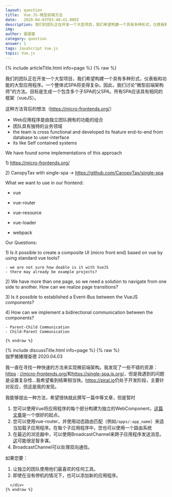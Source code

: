 ```yaml
---
layout: question
title:  Vue.JS-微型前端方法
date:   2020-04-03T03:48:41.000Z
description: 我们的团队正在开发一个大型项目，我们希望构建一个具有多种形式，仪表板和功能的大型应用程序。一个整体式SPA将变得复杂。因此，我们讨论“微型前端架构师”的方...
img: 
author: 蛋蛋猿
category: question
answer: 1
tags: JavaScript Vue.js
topic: Vue.js
---
```

<div class="article-root">
  <div class="article">
    {% include articleTitle.html info=page %}
    {% raw %}
    <div class="article-content"><p><font style="vertical-align: inherit;"><font style="vertical-align: inherit;">我们的团队正在开发一个大型项目，我们希望构建一个具有多种形式，仪表板和功能的大型应用程序。</font><font style="vertical-align: inherit;">一个整体式SPA将变得复杂。</font><font style="vertical-align: inherit;">因此，我们讨论“微型前端架构师”的方法。</font><font style="vertical-align: inherit;">目标是生成一个包含多个子SPA的父SPA。</font><font style="vertical-align: inherit;">所有SPA应该具有相同的框架（vueJS）。</font></font></p>

<p><font style="vertical-align: inherit;"><font style="vertical-align: inherit;">这种方法背后的想法（</font></font><a href="https://micro-frontends.org/" rel="noreferrer"><font style="vertical-align: inherit;"><font style="vertical-align: inherit;">https://micro-frontends.org/</font></font></a><font style="vertical-align: inherit;"><font style="vertical-align: inherit;">）</font></font></p>

<ul>
<li><font style="vertical-align: inherit;"><font style="vertical-align: inherit;">Web应用程序是由独立团队拥有的功能的组合</font></font></li>
<li><font style="vertical-align: inherit;"><font style="vertical-align: inherit;">团队具有独特的业务领域</font></font></li>
<li>the team is cross functional and developed its feature end-to-end from database to user-interface</li>
<li>its like Self contained systems</li>
</ul>

<p>We have found some implementations of this approach</p>

<p>1) <a href="https://micro-frontends.org/" rel="noreferrer">https://micro-frontends.org/</a></p>

<p>2) CanopyTax with single-spa -&gt; <a href="https://github.com/CanopyTax/single-spa" rel="noreferrer">https://github.com/CanopyTax/single-spa</a></p>

<p>What we want to use in our frontend:</p>

<ul>
<li><p>vue</p></li>
<li><p>vue-router</p></li>
<li><p>vue-resource</p></li>
<li><p>vue-loader</p></li>
<li><p>webpack</p></li>
</ul>

<p>Our Questions:</p>

<p>1) Is it possible to create a composite UI (micro front end) based on vue by using standard vue tools?</p>

<pre><code>- we are not sure how doable is it with VueJS<font></font>
- there may already be example projects?<font></font>
</code></pre>

<p>2) We have more than one page, so we need a solution to navigate from one side to another. How can we realize page transitions?</p>

<p>3) Is it possible to established a Event-Bus between the VueJS components?</p>

<p>4) How can we implement a bidirectional communication between the components?</p>

<pre><code>- Parent-Child Communication<font></font>
- Child-Parent Communication<font></font>
</code></pre></div>
    {% endraw %}
  </div>

  <div class="discuss-wrapper">
    {% include discussTitle.html info=page %}
    {% raw %}
    <div class="discuss-item">
        <div class="discuss-parent">
          <div class="discuss-meta">
            <span class="discuss-user">伽罗猪猪理查德</span>
            <span class="discuss-time">2020.04.03</span>
          </div>
          <div class="discuss-comment"><p><font style="vertical-align: inherit;"><font style="vertical-align: inherit;">我一直在寻找一种快速的方法来实现微前端架构。</font><font style="vertical-align: inherit;">我发现了一些不错的资源：</font></font><a href="https://micro-frontends.org/" rel="nofollow noreferrer"><font style="vertical-align: inherit;"><font style="vertical-align: inherit;">https</font></font></a><font style="vertical-align: inherit;"><font style="vertical-align: inherit;"> : </font><a href="https://micro-frontends.org/" rel="nofollow noreferrer"><font style="vertical-align: inherit;">//micro-frontends.org/</font></a><font style="vertical-align: inherit;">和</font></font><a href="https://single-spa.js.org/" rel="nofollow noreferrer"><font style="vertical-align: inherit;"><font style="vertical-align: inherit;">https://single-spa.js.org/</font></font></a><font style="vertical-align: inherit;"><font style="vertical-align: inherit;">，但是我遇到的问题是设置复杂性...我希望看到结果相当快。</font></font><a href="https://piral.io" rel="nofollow noreferrer"><font style="vertical-align: inherit;"><font style="vertical-align: inherit;">https://piral.io</font></font></a><font style="vertical-align: inherit;"><font style="vertical-align: inherit;">仍处于开发阶段，主要针对反应，但这是我的发现。</font></font></p>

<p><font style="vertical-align: inherit;"><font style="vertical-align: inherit;">我能够提出一种方法，希望很快就此撰写一篇中等文章，但是暂时</font></font></p>

<ol>
<li><font style="vertical-align: inherit;"><font style="vertical-align: inherit;">您可以使用Vue将应用程序的每个部分构建为独立的WebComponent，</font></font><a href="https://vuejsdevelopers.com/2018/05/21/vue-js-web-component/" rel="nofollow noreferrer"><font style="vertical-align: inherit;"><font style="vertical-align: inherit;">这篇文章</font></font></a><font style="vertical-align: inherit;"><font style="vertical-align: inherit;">是一个很好的起点。</font></font></li>
<li><font style="vertical-align: inherit;"><font style="vertical-align: inherit;">您可以使用vue-router，并使用动态路由匹配（例如</font></font><code>/apps/:app_name</code><font style="vertical-align: inherit;"><font style="vertical-align: inherit;">）来适当加载子应用程序。</font><font style="vertical-align: inherit;">在每个子应用程序中，您也可以使用一个路由系统</font></font></li>
<li><font style="vertical-align: inherit;"><font style="vertical-align: inherit;">在最近的浏览器中，可以使用BroadcastChannel来跨子应用程序发送消息。</font></font><a href="https://developer.mozilla.org/en-US/docs/Web/API/Broadcast_Channel_API" rel="nofollow noreferrer"><font style="vertical-align: inherit;"><font style="vertical-align: inherit;">这</font></font></a><font style="vertical-align: inherit;"><font style="vertical-align: inherit;">可能很足智多谋。</font></font></li>
<li><font style="vertical-align: inherit;"><font style="vertical-align: inherit;">BroadcastChannel可以处理双向通信。</font></font></li>
</ol>

<p><font style="vertical-align: inherit;"><font style="vertical-align: inherit;">如果您要：</font></font></p>

<ol>
<li><font style="vertical-align: inherit;"><font style="vertical-align: inherit;">让独立的团队使用他们最喜欢的任何工具。</font></font></li>
<li><font style="vertical-align: inherit;"><font style="vertical-align: inherit;">即使在没有停机的情况下，也可以添加新的应用程序。</font></font></li>
</ol></div>
        </div>
        
      </div>
    {% endraw %}
  </div>
<div>
